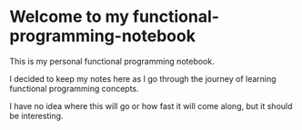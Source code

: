 # Welcome to my functional-programming-notebook

This is my personal functional programming notebook.

I decided to keep my notes here as I go through the journey of learning functional programming concepts.

I have no idea where this will go or how fast it will come along, but it should be interesting.